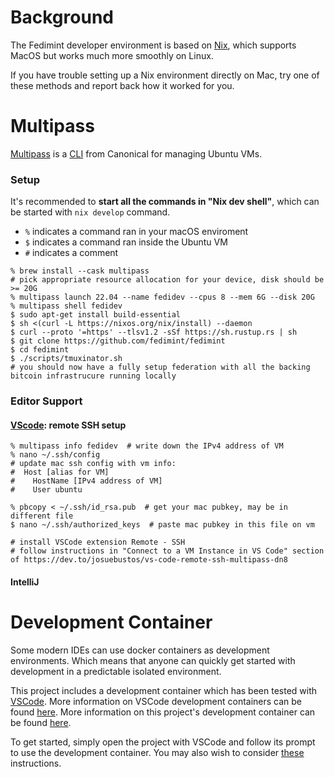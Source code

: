 # Background

The Fedimint developer environment is based on [Nix](https://nixos.org/), which supports MacOS but works much more smoothly on Linux.

If you have trouble setting up a Nix environment directly on Mac, try one of these methods and report back how it worked for you.

# Multipass

[Multipass](https://multipass.run/) is a [CLI](https://multipass.run/docs/multipass-cli-commands) from Canonical for managing Ubuntu VMs.

### Setup

It's recommended to **start all the commands in "Nix dev shell"**, which can be started with `nix develop` command.

 - `%` indicates a command ran in your macOS enviroment
 - `$` indicates a command ran inside the Ubuntu VM
 - `#` indicates a comment
 
```shell
% brew install --cask multipass
# pick appropriate resource allocation for your device, disk should be >= 20G
% multipass launch 22.04 --name fedidev --cpus 8 --mem 6G --disk 20G 
% multipass shell fedidev
$ sudo apt-get install build-essential
$ sh <(curl -L https://nixos.org/nix/install) --daemon
$ curl --proto '=https' --tlsv1.2 -sSf https://sh.rustup.rs | sh
$ git clone https://github.com/fedimint/fedimint
$ cd fedimint
$ ./scripts/tmuxinator.sh
# you should now have a fully setup federation with all the backing bitcoin infrastrucure running locally
```

### Editor Support

#### [VScode](https://dev.to/josuebustos/vs-code-remote-ssh-multipass-dn8): remote SSH setup

 ```shell
% multipass info fedidev  # write down the IPv4 address of VM
% nano ~/.ssh/config
# update mac ssh config with vm info:
#  Host [alias for VM]
#    HostName [IPv4 address of VM]
#    User ubuntu

% pbcopy < ~/.ssh/id_rsa.pub  # get your mac pubkey, may be in different file
$ nano ~/.ssh/authorized_keys  # paste mac pubkey in this file on vm

# install VSCode extension Remote - SSH 
# follow instructions in "Connect to a VM Instance in VS Code" section of https://dev.to/josuebustos/vs-code-remote-ssh-multipass-dn8
 ```
 
 #### IntelliJ

# Development Container

Some modern IDEs can use docker containers as development environments. Which means that anyone can quickly get started with development in a predictable isolated environment.

This project includes a development container which has been tested with [VSCode](https://code.visualstudio.com). More information on VSCode development containers can be found [here](https://code.visualstudio.com/docs/remote/containers). More information on this project's development container can be found [here](../.devcontainer/README.md).

To get started, simply open the project with VSCode and follow its prompt to use the development container. You may also wish to consider [these](https://code.visualstudio.com/docs/remote/containers#_installation) instructions.
